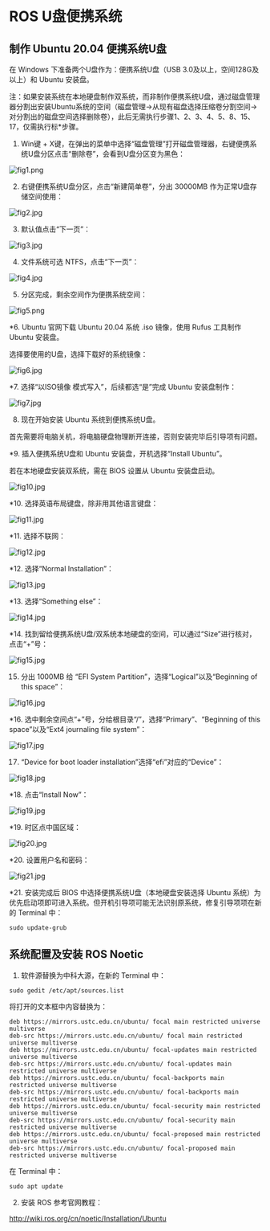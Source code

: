 # ROS U盘便携系统

## 制作 Ubuntu 20.04 便携系统U盘

在 Windows 下准备两个U盘作为：便携系统U盘（USB 3.0及以上，空间128G及以上）和 Ubuntu 安装盘。

注：如果安装系统在本地硬盘制作双系统，而非制作便携系统U盘，通过磁盘管理器分割出安装Ubuntu系统的空间（磁盘管理->从现有磁盘选择压缩卷分割空间->对分割出的磁盘空间选择删除卷），此后无需执行步骤1、2、3、4、5、8、15、17，仅需执行标*步骤。

1. Win键 + X键，在弹出的菜单中选择“磁盘管理”打开磁盘管理器，右键便携系统U盘分区点击“删除卷”，会看到U盘分区变为黑色：

![fig1.png](fig/fig1.png)

2. 右键便携系统U盘分区，点击“新建简单卷”，分出 30000MB 作为正常U盘存储空间使用：

![fig2.jpg](fig/fig2.jpg)

3. 默认值点击“下一页”：

![fig3.jpg](fig/fig3.jpg)

4. 文件系统可选 NTFS，点击“下一页”：

![fig4.jpg](fig/fig4.jpg)

5. 分区完成，剩余空间作为便携系统空间：

![fig5.png](fig/fig5.png)

*6. Ubuntu 官网下载 Ubuntu 20.04 系统 .iso 镜像，使用 Rufus 工具制作 Ubuntu 安装盘。

选择要使用的U盘，选择下载好的系统镜像：

![fig6.jpg](fig/fig6.jpg)

*7. 选择“以ISO镜像 模式写入”，后续都选“是”完成 Ubuntu 安装盘制作：

![fig7.jpg](fig/fig7.jpg)

8. 现在开始安装 Ubuntu 系统到便携系统U盘。

首先需要将电脑关机，将电脑硬盘物理断开连接，否则安装完毕后引导项有问题。

*9. 插入便携系统U盘和 Ubuntu 安装盘，开机选择“Install Ubuntu”。

若在本地硬盘安装双系统，需在 BIOS 设置从 Ubuntu 安装盘启动。

![fig10.jpg](fig/fig10.jpg)

*10. 选择英语布局键盘，除非用其他语言键盘：

![fig11.jpg](fig/fig11.jpg)

*11. 选择不联网：

![fig12.jpg](fig/fig12.jpg)

*12. 选择“Normal Installation”：

![fig13.jpg](fig/fig13.jpg)

*13. 选择“Something else”：

![fig14.jpg](fig/fig14.jpg)

*14. 找到留给便携系统U盘/双系统本地硬盘的空间，可以通过“Size”进行核对，点击“+”号：

![fig15.jpg](fig/fig15.jpg)

15. 分出 1000MB 给 “EFI System Partition”，选择“Logical”以及“Beginning of this space”：

![fig16.jpg](fig/fig16.jpg)

*16. 选中剩余空间点“+”号，分给根目录“/”，选择“Primary”、“Beginning of this space”以及“Ext4 journaling file system”：

![fig17.jpg](fig/fig17.jpg)

17. “Device for boot loader installation”选择“efi”对应的“Device”：

![fig18.jpg](fig/fig18.jpg)

*18. 点击“Install Now”：

![fig19.jpg](fig/fig19.jpg)

*19. 时区点中国区域：

![fig20.jpg](fig/fig20.jpg)

*20. 设置用户名和密码：

![fig21.jpg](fig/fig21.jpg)

*21. 安装完成后 BIOS 中选择便携系统U盘（本地硬盘安装选择 Ubuntu 系统）为优先启动项即可进入系统。但开机引导项可能无法识别原系统，修复引导项项在新的 Terminal 中：

```
sudo update-grub
```
 
## 系统配置及安装 ROS Noetic

1. 软件源替换为中科大源，在新的 Terminal 中：

```
sudo gedit /etc/apt/sources.list
```

将打开的文本框中内容替换为：

```
deb https://mirrors.ustc.edu.cn/ubuntu/ focal main restricted universe multiverse
deb-src https://mirrors.ustc.edu.cn/ubuntu/ focal main restricted universe multiverse
deb https://mirrors.ustc.edu.cn/ubuntu/ focal-updates main restricted universe multiverse
deb-src https://mirrors.ustc.edu.cn/ubuntu/ focal-updates main restricted universe multiverse
deb https://mirrors.ustc.edu.cn/ubuntu/ focal-backports main restricted universe multiverse
deb-src https://mirrors.ustc.edu.cn/ubuntu/ focal-backports main restricted universe multiverse
deb https://mirrors.ustc.edu.cn/ubuntu/ focal-security main restricted universe multiverse
deb-src https://mirrors.ustc.edu.cn/ubuntu/ focal-security main restricted universe multiverse
deb https://mirrors.ustc.edu.cn/ubuntu/ focal-proposed main restricted universe multiverse
deb-src https://mirrors.ustc.edu.cn/ubuntu/ focal-proposed main restricted universe multiverse
```

在 Terminal 中：

```
sudo apt update
```

2. 安装 ROS 参考官网教程：

http://wiki.ros.org/cn/noetic/Installation/Ubuntu
